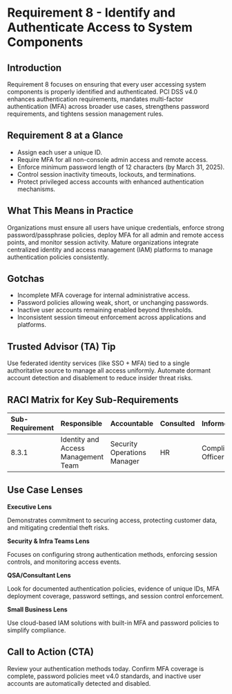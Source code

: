 # Requirement 8 - Identify and Authenticate Access to System Components
## Introduction

Requirement 8 focuses on ensuring that every user accessing system components is properly identified and authenticated. PCI DSS v4.0 enhances authentication requirements, mandates multi-factor authentication (MFA) across broader use cases, strengthens password requirements, and tightens session management rules.

## Requirement 8 at a Glance

- Assign each user a unique ID.
- Require MFA for all non-console admin access and remote access.
- Enforce minimum password length of 12 characters (by March 31, 2025).
- Control session inactivity timeouts, lockouts, and terminations.
- Protect privileged access accounts with enhanced authentication mechanisms.

## What This Means in Practice

Organizations must ensure all users have unique credentials, enforce strong password/passphrase policies, deploy MFA for all admin and remote access points, and monitor session activity. Mature organizations integrate centralized identity and access management (IAM) platforms to manage authentication policies consistently.

## Gotchas

- Incomplete MFA coverage for internal administrative access.
- Password policies allowing weak, short, or unchanging passwords.
- Inactive user accounts remaining enabled beyond thresholds.
- Inconsistent session timeout enforcement across applications and platforms.

## Trusted Advisor (TA) Tip

Use federated identity services (like SSO + MFA) tied to a single authoritative source to manage all access uniformly. Automate dormant account detection and disablement to reduce insider threat risks.

## RACI Matrix for Key Sub-Requirements

| Sub-Requirement | Responsible | Accountable | Consulted | Informed |
|:----------------|:------------|:-----------|:----------|:--------|
| 8.3.1 | Identity and Access Management Team | Security Operations Manager | HR | Compliance Officer |

## Use Case Lenses

**Executive Lens**

Demonstrates commitment to securing access, protecting customer data, and mitigating credential theft risks.

**Security & Infra Teams Lens**

Focuses on configuring strong authentication methods, enforcing session controls, and monitoring access events.

**QSA/Consultant Lens**

Look for documented authentication policies, evidence of unique IDs, MFA deployment coverage, password settings, and session control enforcement.

**Small Business Lens**

Use cloud-based IAM solutions with built-in MFA and password policies to simplify compliance.

## Call to Action (CTA)

Review your authentication methods today. Confirm MFA coverage is complete, password policies meet v4.0 standards, and inactive user accounts are automatically detected and disabled.

